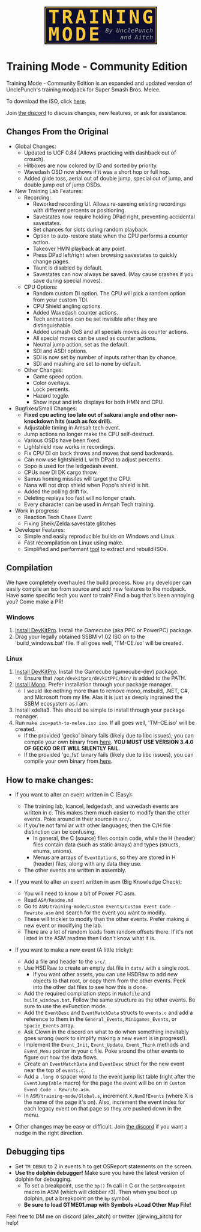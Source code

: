 ﻿<p align="center"><img src="Logos/Training-Mode-banner.png"  alt=""  width="300"/></p>

# Training Mode - Community Edition

Training Mode - Community Edition is an expanded and updated version of UnclePunch's training modpack for Super Smash Bros. Melee.

To download the ISO, click [here](https://github.com/AlexanderHarrison/TrainingMode-CommunityEdition/releases/latest).

Join [the discord](https://discord.gg/2Khb8CVP7A) to discuss changes, new features, or ask for assistance.

## Changes From the Original
- Global Changes:
    - Updated to UCF 0.84 (Allows practicing with dashback out of crouch).
    - Hitboxes are now colored by ID and sorted by priority.
    - Wavedash OSD now shows if it was a short hop or full hop.
    - Added glide toss, aerial out of double jump, special out of jump, and double jump out of jump OSDs.
- New Training Lab Features:
    - Recording:
        - Reworked recording UI. Allows re-saveing existing recordings with different percents or positioning.
        - Savestates now require holding DPad right, preventing accidental savestates.
        - Set chances for slots during random playback.
        - Option to auto-restore state when the CPU performs a counter action.
        - Takeover HMN playback at any point.
        - Press DPad left/right when browsing savestates to quickly change pages.
        - Taunt is disabled by default.
        - Savestates can now always be saved. (May cause crashes if you save during special moves).
    - CPU Options:
        - Random custom DI option. The CPU will pick a random option from your custom TDI.
        - CPU Shield angling options.
        - Added Wavedash counter actions.
        - Tech animations can be set invisible after they are distinguishable.
        - Added usmash OoS and all specials moves as counter actions.
        - All special moves can be used as counter actions.
        - Neutral jump action, set as the default.
        - SDI and ASDI options.
        - SDI is now set by number of inputs rather than by chance.
        - SDI and mashing are set to none by default.
    - Other Changes:
        - Game speed option.
        - Color overlays.
        - Lock percents.
        - Hazard toggle.
        - Show input and info displays for both HMN and CPU.
- Bugfixes/Small Changes:
    - **Fixed cpu acting too late out of sakurai angle and other non-knockdown hits (such as fox drill).**
    - Adjustable timing in Amsah tech event.
    - Jump actions no longer make the CPU self-destruct.
    - Various OSDs have been fixed.
    - Lightshield now works in recordings.
    - Fix CPU DI on back throws and moves that send backwards.
    - Can now use lightshield L with DPad to adjust percents.
    - Sopo is used for the ledgedash event.
    - CPUs now DI DK cargo throw.
    - Samus homing missiles will target the CPU.
    - Nana will not drop shield when Popo's shield is hit.
    - Added the polling drift fix.
    - Deleting replays too fast will no longer crash.
    - Every character can be used in Amsah Tech training.
- Work in progress:
    - Reaction Tech Chase Event
    - Fixing Sheik/Zelda savestate glitches
- Developer Features:
    - Simple and easily reproducible builds on Windows and Linux.
    - Fast recompilation on Linux using make.
    - Simplified and performant [tool](https://github.com/AlexanderHarrison/gc_fst) to extract and rebuild ISOs.

## Compilation

We have completely overhauled the build process.
Now any developer can easily compile an iso from source and add new features to the modpack.
Have some specific tech you want to train? Find a bug that's been annoying you? Come make a PR!

### Windows
1. [Install DevKitPro](https://github.com/devkitPro/installer/releases/latest). Install the Gamecube (aka PPC or PowerPC) package.
2. Drag your legally obtained SSBM v1.02 ISO on to the 'build_windows.bat' file. If all goes well, 'TM-CE.iso' will be created.

### Linux
1. [Install DevKitPro](https://devkitpro.org/wiki/Getting_Started#Unix-like_platforms). Install the Gamecube (gamecube-dev) package.
    - Ensure that `/opt/devkitpro/devkitPPC/bin/` is added to the PATH.
2. [Install Mono](https://www.mono-project.com/download/stable/#download-lin). Prefer installation through your package manager.
    - I would like nothing more than to remove mono, msbuild, .NET, C#, and Microsoft from my life. 
    Alas it is just as deeply ingrained the SSBM ecosystem as I am.
3. Install xdelta3. This should be simple to install through your package manager.
4. Run `make iso=path-to-melee.iso iso`. If all goes well, 'TM-CE.iso' will be created.
    - If the provided 'gecko' binary fails (likely due to libc issues), you can compile your own binary from [here](https://github.com/JLaferri/gecko/releases/tag/v3.4.0). **YOU MUST USE VERSION 3.4.0 OF GECKO OR IT WILL SILENTLY FAIL**.
    - If the provided 'gc_fst' binary fails (likely due to libc issues), you can compile your own binary from [here](https://github.com/AlexanderHarrison/gc_fst).

## How to make changes:  
- If you want to alter an event written in C (Easy):
    - The training lab, lcancel, ledgedash, and wavedash events are written in c. This makes them much easier to modify than the other events. Poke around in their source in `src/`.
    - If you're not familiar with other languages, then the C/H file distinction can be confusing.
        - In general, the C (source) files contain code, while the H (header) files contain data (such as static arrays) and types (structs, enums, unions).
        - Menus are arrays of `EventOption`s, so they are stored in H (header) files, along with any data they use.
    - The other events are written in assembly. 
- If you want to alter an event written in asm (Big Knowledge Check):
    - You will need to know a bit of Power PC asm.
    - Read `ASM/Readme.md`
    - Go to `ASM/training-mode/Custom Events/Custom Event Code - Rewrite.asm` and search for the event you want to modify.
    - These will trickier to modify than the other events. Prefer making a new event or modifying the lab.
    - There are a lot of random loads from random offsets there. If it's not listed in the ASM readme then I don't know what it is.
- If you want to make a new event (A little tricky):
    - Add a file and header to the `src/`.
    - Use HSDRaw to create an empty dat file in `dats/` with a single root.
        - If you want other assets, you can use HSDRaw to add new objects to that root, or copy them from the other events. Peek into the other dat files to see how this is done.
    - Add the required compilation steps in `Makefile` and `build_windows.bat`. Follow the same structure as the other events. Be sure to use the evFunction mode.
    - Add the `EventDesc` and `EventMatchData` structs to `events.c` and add a reference to them in the `General_Events`, `Minigames_Events`, or `Spacie_Events` array.
    - Ask Clown in the discord on what to do when something inevitably goes wrong (work to simplify making a new event is in progress!). 
    - Implement the `Event_Init`, `Event_Update`, `Event_Think` methods and `Event_Menu` pointer in your c file. Poke around the other events to figure out how the data flows.
    - Create an `EventMatchData` and `EventDesc` struct for the new event near the top of `events.c`.
    - Add a `.long 0` spacer word to the event jump list table (right after the `EventJumpTable` macro) for the page the event will be on in `Custom Event Code - Rewrite.asm`.
    - In `ASM/training-mode/Global.s`, increment `X.NumOfEvents` (where X is the name of the page it's on).
      Also, increment the event index for each legacy event on that page so they are pushed down in the menu.

- Other changes may be easy or difficult. Join [the discord](https://discord.gg/2Khb8CVP7A) if you want a nudge in the right direction.

## Debugging tips
- Set `TM_DEBUG` to 2 in events.h to get OSReport statements on the screen.
- **Use the dolphin debugger!** Make sure you have the latest version of dolphin for debugging.
    - To set a breakpoint, use the `bp()` fn call in C or the `SetBreakpoint` macro in ASM (which will clobber r3). Then when you boot up dolphin, put a breakpoint on the `bp` symbol.
    - **Be sure to load GTME01.map with Symbols->Load Other Map File!**

Feel free to DM me on discord (alex_aitch) or twitter (@rwing_aitch) for help!
